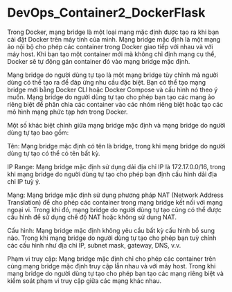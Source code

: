 # DevOps_Container2_DockerFlask
Trong Docker, mạng bridge là một loại mạng mặc định được tạo ra khi bạn cài đặt Docker trên máy tính của mình. Mạng bridge mặc định là một mạng ảo nội bộ cho phép các container trong Docker giao tiếp với nhau và với máy host. Khi bạn tạo một container mới mà không chỉ định mạng cụ thể, Docker sẽ tự động gán container đó vào mạng bridge mặc định.

Mạng bridge do người dùng tự tạo là một mạng bridge tùy chỉnh mà người dùng có thể tạo ra để đáp ứng nhu cầu đặc biệt. Bạn có thể tạo mạng bridge mới bằng Docker CLI hoặc Docker Compose và cấu hình nó theo ý muốn. Mạng bridge do người dùng tự tạo cho phép bạn tạo các mạng ảo riêng biệt để phân chia các container vào các nhóm riêng biệt hoặc tạo các mô hình mạng phức tạp hơn trong Docker.

Một số khác biệt chính giữa mạng bridge mặc định và mạng bridge do người dùng tự tạo bao gồm:

Tên: Mạng bridge mặc định có tên là bridge, trong khi mạng bridge do người dùng tự tạo có thể có tên bất kỳ.

IP Range: Mạng bridge mặc định sử dụng dải địa chỉ IP là 172.17.0.0/16, trong khi mạng bridge do người dùng tự tạo cho phép bạn định cấu hình dải địa chỉ IP tuỳ ý.

Mạng: Mạng bridge mặc định sử dụng phương pháp NAT (Network Address Translation) để cho phép các container trong mạng bridge kết nối với mạng ngoại vi. Trong khi đó, mạng bridge do người dùng tự tạo cũng có thể được cấu hình để sử dụng chế độ NAT hoặc không sử dụng NAT.

Cấu hình: Mạng bridge mặc định không yêu cầu bất kỳ cấu hình bổ sung nào. Trong khi mạng bridge do người dùng tự tạo cho phép bạn tuỳ chỉnh các cấu hình như địa chỉ IP, subnet mask, gateway, DNS, v.v.

Phạm vi truy cập: Mạng bridge mặc định chỉ cho phép các container trên cùng mạng bridge mặc định truy cập lẫn nhau và với máy host. Trong khi mạng bridge do người dùng tự tạo cho phép bạn tạo các mạng riêng biệt và kiểm soát phạm vi truy cập giữa các mạng khác nhau.
